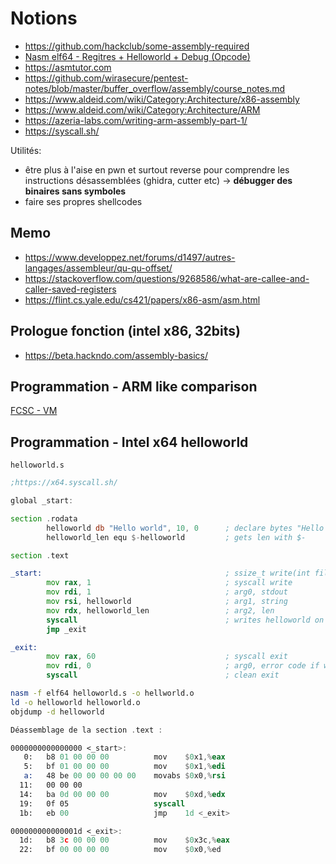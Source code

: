 # Notions

- https://github.com/hackclub/some-assembly-required
- [Nasm elf64 - Regitres + Helloworld + Debug (Opcode)](https://youtu.be/uDkW8bQt1Rc)
- https://asmtutor.com
- https://github.com/wirasecure/pentest-notes/blob/master/buffer_overflow/assembly/course_notes.md
- https://www.aldeid.com/wiki/Category:Architecture/x86-assembly
- https://www.aldeid.com/wiki/Category:Architecture/ARM
- https://azeria-labs.com/writing-arm-assembly-part-1/
- https://syscall.sh/

Utilités:

- être plus à l'aise en pwn et surtout reverse pour comprendre les instructions désassembIées (ghidra, cutter etc) -> **débugger des binaires sans symboles**
- faire ses propres shellcodes

## Memo

- https://www.developpez.net/forums/d1497/autres-langages/assembleur/qu-qu-offset/
- https://stackoverflow.com/questions/9268586/what-are-callee-and-caller-saved-registers
- https://flint.cs.yale.edu/cs421/papers/x86-asm/asm.html

## Prologue fonction (intel x86, 32bits)

- https://beta.hackndo.com/assembly-basics/


## Programmation - ARM like comparison

[FCSC - VM](https://github.com/0x14mth3n1ght/Writeup/tree/master/2023/FCSC/intro/comparaison)

## Programmation - Intel x64 helloworld

`helloworld.s`

```asm
;https://x64.syscall.sh/

global _start:

section .rodata
        helloworld db "Hello world", 10, 0      ; declare bytes "Hello world\n\0"
        helloworld_len equ $-helloworld         ; gets len with $-

section .text

_start:                                         ; ssize_t write(int fildes, const void *buf, size_t nbyte) (man 3 write)
        mov rax, 1                              ; syscall write
        mov rdi, 1                              ; arg0, stdout
        mov rsi, helloworld                     ; arg1, string
        mov rdx, helloworld_len                 ; arg2, len
        syscall                                 ; writes helloworld on stdout
        jmp _exit

_exit:
        mov rax, 60                             ; syscall exit
        mov rdi, 0                              ; arg0, error code if we stopped to the previous syscall (echo $?)
        syscall                                 ; clean exit
```

```bash
nasm -f elf64 helloworld.s -o hellworld.o
ld -o helloworld helloworld.o
objdump -d helloworld
```

```asm
Déassemblage de la section .text :

0000000000000000 <_start>:
   0:   b8 01 00 00 00          mov    $0x1,%eax
   5:   bf 01 00 00 00          mov    $0x1,%edi
   a:   48 be 00 00 00 00 00    movabs $0x0,%rsi
  11:   00 00 00 
  14:   ba 0d 00 00 00          mov    $0xd,%edx
  19:   0f 05                   syscall
  1b:   eb 00                   jmp    1d <_exit>

000000000000001d <_exit>:
  1d:   b8 3c 00 00 00          mov    $0x3c,%eax
  22:   bf 00 00 00 00          mov    $0x0,%ed
```

